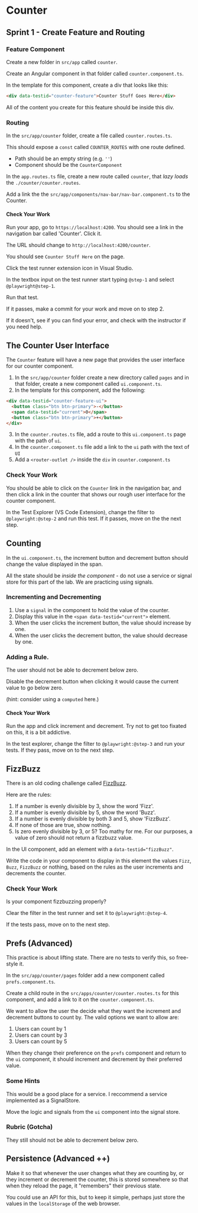 # Counter

## Sprint 1 - Create Feature and Routing

### Feature Component

Create a new folder in `src/app` called `counter`.

Create an Angular component in that folder called `counter.component.ts`.

In the template for this component, create a div that looks like this:

```html
<div data-testid="counter-feature">Counter Stuff Goes Here</div>
```

All of the content you create for this feature should be inside this div.

### Routing

In the `src/app/counter` folder, create a file called `counter.routes.ts`.

This should expose a `const` called `COUNTER_ROUTES` with one route defined.

- Path should be an empty string (e.g. `''`)
- Component should be the `CounterComponent`

In the `app.routes.ts` file, create a new route called `counter`, that _lazy loads_ the `./counter/counter.routes`.

Add a link the the `src/app/components/nav-bar/nav-bar.component.ts` to the Counter.

#### Check Your Work

Run your app, go to `https://localhost:4200`. You should see a link in the navigation bar called 'Counter'. Click it.

The URL should change to `http://localhost:4200/counter`.

You should see `Counter Stuff Here` on the page.

Click the test runner extension icon in Visual Studio.

In the textbox input on the test runner start typing `@step-1` and select `@playwright@step-1`.

Run that test.

If it passes, make a commit for your work and move on to step 2.

If it doesn't, see if you can find your error, and check with the instructor if you need help.

## The Counter User Interface

The `Counter` feature will have a new page that provides the user interface for our counter component.

1. In the `src/app/counter` folder create a new directory called `pages` and in that folder, create a new component called `ui.component.ts`.
2. In the template for this component, add the following:

```html
<div data-testid="counter-feature-ui">
  <button class="btn btn-primary">-</button>
  <span data-testid="current">0</span>
  <button class="btn btn-primary">+</button>
</div>
```

3. In the `counter.routes.ts` file, add a route to this `ui.component.ts` page with the path of `ui`.
4. In the `counter.component.ts` file add a link to the `ui` path with the text of `UI`
5. Add a `<router-outlet />` inside the `div` in `counter.component.ts`

### Check Your Work

You should be able to click on the `Counter` link in the navigation bar, and then click a link in the counter that shows our rough user interface for the counter component.

In the Test Explorer (VS Code Extension), change the filter to `@playwright:@step-2` and run this test. If it passes, move on the the next step.

## Counting

In the `ui.component.ts`, the increment button and decrement button should change the value displayed in the span.

All the state should be _inside the component_ - do not use a service or signal store for this part of the lab. We are practicing using signals.

### Incrementing and Decrementing

1. Use a `signal` in the component to hold the value of the counter.
2. Display this value in the `<span data-testid="current">` element.
3. When the user clicks the increment button, the value should increase by one.
4. When the user clicks the decrement button, the value should decrease by one.

### Adding a Rule.

The user should not be able to decrement below zero.

Disable the decrement button when clicking it would cause the current value to go below zero.

(hint: consider using a `computed` here.)

#### Check Your Work

Run the app and click increment and decrement. Try not to get too fixated on this, it is a bit addictive.

In the test explorer, change the filter to `@playwright:@step-3` and run your tests. If they pass, move on to the next step.

## FizzBuzz

There is an old coding challenge called [FizzBuzz](https://en.wikipedia.org/wiki/Fizz_buzz#:~:text=Fizz%20buzz%20is%20a%20group,with%20the%20word%20%22fizzbuzz%22.).

Here are the rules:

1. If a number is evenly divisible by 3, show the word 'Fizz'.
2. If a number is evenly divisible by 5, show the word 'Buzz'.
3. If a number is evenly divisible by both 3 and 5, show 'FizzBuzz'.
4. If none of those are true, show nothing.
5. Is zero evenly divisible by 3, or 5? Too mathy for me. For our purposes, a value of zero should not return a fizzbuzz value.

In the UI component, add an element with a `data-testid="fizzBuzz"`.

Write the code in your component to display in this element the values `Fizz`, `Buzz`, `FizzBuzz` or nothing, based on the rules as the user increments and decrements the counter.

### Check Your Work

Is your component fizzbuzzing properly?

Clear the filter in the test runner and set it to `@playwright:@step-4`.

If the tests pass, move on to the next step.

## Prefs (Advanced)

This practice is about lifting state. There are no tests to verify this, so free-style it.

In the `src/app/counter/pages` folder add a new component called `prefs.component.ts`.

Create a child route in the `src/apps/counter/counter.routes.ts` for this component, and add a link to it on the `counter.component.ts`.

We want to allow the user the decide what they want the increment and decrement buttons to count by. The valid options we want to allow are:

1. Users can count by 1
2. Users can count by 3
3. Users can count by 5

When they change their preference on the `prefs` component and return to the `ui` component, it should increment and decrement by their preferred value.

### Some Hints

This would be a good place for a service. I reccommend a service implemented as a SignalStore.

Move the logic and signals from the `ui` component into the signal store.

### Rubric (Gotcha)

They still should not be able to decrement below zero.

## Persistence (Advanced ++)

Make it so that whenever the user changes what they are counting by, or they increment or decrement the counter, this is stored somewhere so that when they reload the page, it "remembers" their previous state.

You could use an API for this, but to keep it simple, perhaps just store the values in the `localStorage` of the web browser.
